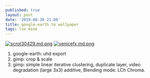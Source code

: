 ```yaml
---
published: true
layout: post
date: '2019-08-30 21:06'
title: google-earth to wallpaper
tags: luv mine 
---
```

[![scrot30429.md.png](https://cdn.scrot.moe/images/2019/08/30/scrot30429.md.png)](https://cdn.scrot.moe/images/2019/08/30/scrot30429.png)
[![venicefx.md.png](https://cdn.scrot.moe/images/2019/08/30/venicefx.md.png)](https://cdn.scrot.moe/images/2019/08/30/venicefx.png)

1. google-earth: uhd export 
1. gimp: crop & scale
1. gimp: simple linear iterative clustering, duplicate layer, video degradation (large 3x3) additive, Blending mode: LCh Chroma.


